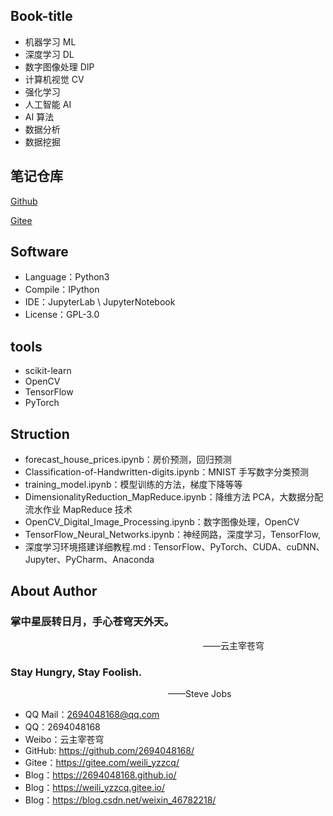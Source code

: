 ## Book-title
- 机器学习 ML
- 深度学习 DL
- 数字图像处理 DIP
- 计算机视觉 CV
- 强化学习 
- 人工智能 AI
- AI 算法 
- 数据分析
- 数据挖掘


## 笔记仓库
[Github](git@github.com:2694048168/MachineLearning.git)


[Gitee](git@gitee.com:weili_yzzcq/MachineLearning.git)

## Software

- Language：Python3
- Compile：IPython
- IDE：JupyterLab \ JupyterNotebook
- License：GPL-3.0

## tools
- scikit-learn
- OpenCV
- TensorFlow
- PyTorch

## Struction

- forecast_house_prices.ipynb：房价预测，回归预测
- Classification-of-Handwritten-digits.ipynb：MNIST 手写数字分类预测
- training_model.ipynb：模型训练的方法，梯度下降等等
- DimensionalityReduction_MapReduce.ipynb：降维方法 PCA，大数据分配流水作业 MapReduce 技术
- OpenCV_Digital_Image_Processing.ipynb：数字图像处理，OpenCV
- TensorFlow_Neural_Networks.ipynb：神经网路，深度学习，TensorFlow, 
- 深度学习环境搭建详细教程.md : TensorFlow、PyTorch、CUDA、cuDNN、Jupyter、PyCharm、Anaconda


## About Author

### 掌中星辰转日月，手心苍穹天外天。
&emsp;&emsp;&emsp;&emsp;&emsp;&emsp;&emsp;&emsp;&emsp;&emsp;&emsp;&emsp;&emsp;&emsp;&emsp;&emsp;&emsp;&emsp;&emsp;&emsp;&emsp;&emsp;——云主宰苍穹

### Stay Hungry, Stay Foolish.
&emsp;&emsp;&emsp;&emsp;&emsp;&emsp;&emsp;&emsp;&emsp;&emsp;&emsp;&emsp;&emsp;&emsp;&emsp;&emsp;&emsp;&emsp;——Steve Jobs

- QQ Mail：2694048168@qq.com
- QQ：2694048168
- Weibo：云主宰苍穹
- GitHub: https://github.com/2694048168/
- Gitee：https://gitee.com/weili_yzzcq/
- Blog：https://2694048168.github.io/
- Blog：https://weili_yzzcq.gitee.io/ 
- Blog：https://blog.csdn.net/weixin_46782218/